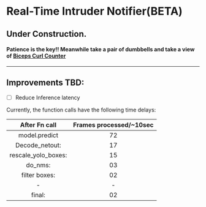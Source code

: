 # Real-Time Intruder Notifier(BETA)

## Under Construction. 
#### Patience is the key!! Meanwhile take a pair of dumbbells and take a view of [Biceps Curl Counter](https://github.com/niteshctrl/BicepCurlCounter)

---

## Improvements TBD:
- [ ] Reduce Inference latency

 Currently, the function calls have the following time delays:

|After Fn call       | Frames processed/~10sec|
|    :---:           |        :---:           |
|model.predict       |          72            |
|Decode_netout:      |          17            |
|rescale_yolo_boxes: |          15            |
|do_nms:             |          03            |
|filter boxes:       |          02            |
|        -           |           -            |
|final:              |          02            |
